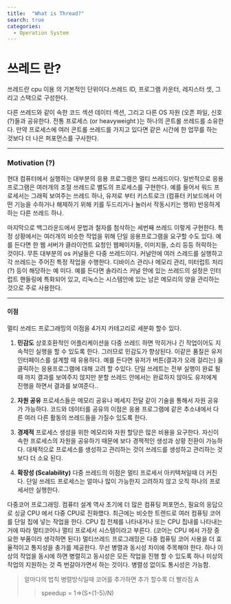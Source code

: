 ```yaml
---
title:  "What is Thread?"
search: true
categories: 
  - Operation System
---
```


# 쓰레드 란?

쓰레드란 cpu 이용 의 기본적인 단위이다.쓰레드 ID, 프로그램 카운터, 레지스터 셋, 그리고 스택으로 구성한다. 

다른 쓰레드와 같이 속한 코드 섹션 데이터 섹션, 그리고 다른 OS 자원 (오픈 파일, 신호(?)들과 공유한다. 전통 프로세스 (or heavyweight )는 하나의 콘트롤 쓰레드를 소유한다. 
만약 프로세스에 여러 콘트롤 쓰레드를 가지고 있다면 같은 시간에 한 업무를 하는 것보다 더 나은 퍼포먼스를 구사한다. 

***

### Motivation (?) 
현대 컴퓨터에서 실행하는 대부분의 응용 프로그램은 멀티 쓰레드이다. 일반적으로 응용프로그램은 여러개의 조절 쓰레드로 별도의 프로세스를 구현한다. 
예를 들어서 워드 프로세서는 그래픽 보여주는 쓰레드 하나, 유저로 부터 키스트로크 (컴퓨터 키보드에서 어떤 기능을 수하거나 해제하기 위해 키를 두드리거나 눌러서 작동시키는 행위) 반응하게 하는 다른 쓰레드 하나. 

마지막으로 백그라운드에서 문법과 철자를 첨삭하는 세번째 쓰레드 이렇게 구현한다. 
특정 상황에서는 여러개의 비슷한 작업을 위해 단일 응용프로그램을 요구할 수도 있다. 
예를 든다면 한 웹 서버가 클라이언트 요청인 웹페이지들, 이미지들, 소리 등등 허락하는 것이다. 
무튼 대부분의 os 커널들은 다중 쓰레드이다. 커널안에 여러 스레드를 실행하고 각 쓰레드는 주어진 특정 작업을 수행한다. 디바이스 관리나 메모리 관리, 미터럽트 처리(?) 등이 해당하는 예 미다. 예를 든다면 솔라리스 커널 안에 있는 쓰레드의 설정은 인터럽트 핸들링에 특화되어 있고, 리눅스는 시스템안에 있는 남은 메모리의 양을 관리하는 것으로 주로 사용한다.

***

#### 이점 
멀티 쓰레드 프로그래밍의 이점을 4가지 카테고리로 세분화 할수 있다. 
1. **민감도** 
상호호환적인 어플리케이션을 다중 쓰레드 하면 막히거나 긴 작업이어도 지속적인 실행을 할 수 있도록 한다. 그러므로 민감도가 향상된다. 이같은 품질은 유저 인터페이스를 설계할 때 유용하다. 예를 든다면 유저가 버튼(결과가 오래 걸리는) 을 클릭하는 응용프로그램에 대해 고려 할 수있다. 단일 쓰레트는 전부 실행이 완료 될때 까지 결과를 보여주지 않지만 분할 쓰레드 안에서는 완료하지 않아도 유저에게 진행을 하면서 결과를 보여준다..
2. **자원 공유** 
프로세스들은 메모리 공유나 메세지 전달 같이 기술을 통해서 자원 공유가 가능하다. 코드와 데이터를 공유의 이점은 응용 프로그램에 같은 추소내에서 다른 여러 다른 활동의 쓰레드들을 가질수 있도록 한다. 
3. **경제적** 
프로세스 생성을 위한 메모리와 자원 할당은 많은 비용을 요구한다. 자신이 속한 프로세스의 자원을 공유하기 때문에 보다 경젝적인 생성과 상황 전환이 가능하다. 대체적으로 프로세스를 생성하고 관리하는 것이 쓰레드를 생성하고 관리하는 것보다 더 소요 된다. 

4. **확장성 (Scalability)** 
다중 쓰레드의 이점은 멀티 프로세서 아키텍쳐일때 더 커진다. 단일 쓰레드 프로세스는 얼마나 많이 가능한지 고려하지 않고 오직 하나의 프로세서만 실행한다. 
 
다중코어 프로그래밍. 컴퓨터 설계 역사 초기에 더 많은 컴퓨팅 퍼포먼스, 필요의 응답으로 싱글 CPU 에서 다중 CPU로 진화했다. 최근에는 비슷한 트렌드로 여러 컴퓨팅 코어를 단일 칩에 넣는 작업을 한다. CPU 칩 전체를 나타내거나 또는 CPU 칩내를 나타내는 거에 따라 멀티코어나 멀티 프로세서 시스템이라고 부른다. (코어는 CPU 에서 가장 중요한 부품이라 생각하면 된다) 멀티쓰레드 프로그래밍은 다중 컴퓨팅 코어 사용을 더 효율적이고 통지성을 충가를 제공한다. 무선 병렬과 동시성 차이에 주목해야 한다. 하나 이상의 작업을 동시에 하면 병렬히고 동시성은 모든 작업을 진행 할 수 있도록 하나 미상의 작업의 지원하는 것 즉 번갈아가면서 하는 것이다. 병렬성 없이도 통시성은 가능함. 

>알마다의 법칙 
병렬방식일때 코어를 추가하면 추가 할수록 더 빨라짐 A 
>>speedup = 1=>(S+(1-5)/N)
